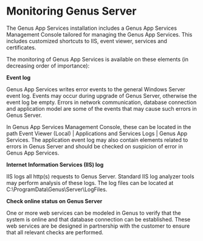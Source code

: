 # Monitoring Genus Server

The Genus App Services installation includes a Genus App Services Management Console tailored for managing the Genus App Services. This includes customized shortcuts to IIS, event viewer, services and certificates.

The monitoring of Genus App Services is available on these elements (in decreasing order of importance):

**Event log**

Genus App Services writes error events to the general Windows Server event log. Events may occur during upgrade of Genus Server, otherwise the event log be empty. Errors in network communication, database connection and application model are some of the events that may cause such errors in Genus Server.

In Genus App Services Management Console, these can be located in the path Event Viewer (Local) | Applications and Services Logs | Genus App Services. The application event log may also contain elements related to errors in Genus Server and should be checked on suspicion of error in Genus App Services.

**Internet Information Services (IIS) log**

IIS logs all http(s) requests to Genus Server. Standard IIS log analyzer tools may perform analysis of these logs. The log files can be located at C:\ProgramData\Genus\Server\LogFiles.

**Check online status on Genus Server**

One or more web services can be modeled in Genus to verify that the system is online and that database connection can be established. These web services are be designed in partnership with the customer to ensure that all relevant checks are performed.